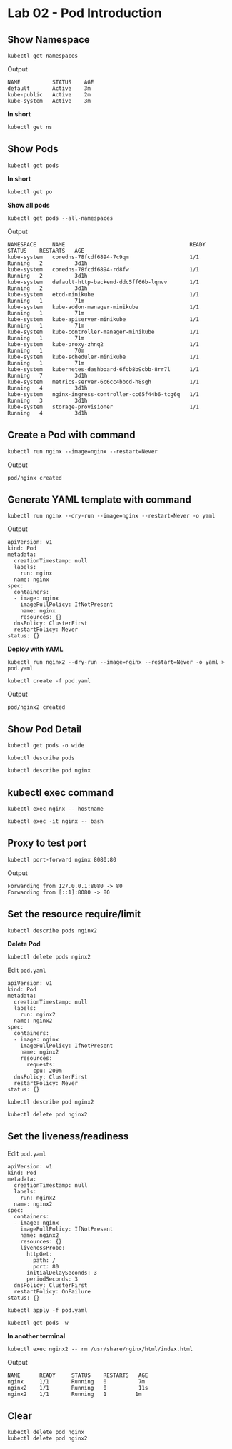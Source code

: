 # Lab 02 - Pod Introduction

## Show Namespace

```
kubectl get namespaces
```

Output

```
NAME          STATUS    AGE
default       Active    3m
kube-public   Active    2m
kube-system   Active    3m
```

__In short__

```
kubectl get ns
```

## Show Pods

```
kubectl get pods
```

__In short__

```
kubectl get po
```

__Show all pods__

```
kubectl get pods --all-namespaces
```

Output

```
NAMESPACE     NAME                                       READY   STATUS    RESTARTS   AGE
kube-system   coredns-78fcdf6894-7c9qm                   1/1     Running   2          3d1h
kube-system   coredns-78fcdf6894-rd8fw                   1/1     Running   2          3d1h
kube-system   default-http-backend-ddc5ff66b-lqnvv       1/1     Running   2          3d1h
kube-system   etcd-minikube                              1/1     Running   1          71m
kube-system   kube-addon-manager-minikube                1/1     Running   1          71m
kube-system   kube-apiserver-minikube                    1/1     Running   1          71m
kube-system   kube-controller-manager-minikube           1/1     Running   1          71m
kube-system   kube-proxy-zhnq2                           1/1     Running   1          70m
kube-system   kube-scheduler-minikube                    1/1     Running   1          71m
kube-system   kubernetes-dashboard-6fcb8b9cbb-8rr7l      1/1     Running   7          3d1h
kube-system   metrics-server-6c6cc4bbcd-h8sgh            1/1     Running   4          3d1h
kube-system   nginx-ingress-controller-cc65f44b6-tcg6q   1/1     Running   3          3d1h
kube-system   storage-provisioner                        1/1     Running   4          3d1h
```

## Create a Pod with command

```
kubectl run nginx --image=nginx --restart=Never
```

Output

```
pod/nginx created
```

## Generate YAML template with command

```
kubectl run nginx --dry-run --image=nginx --restart=Never -o yaml
```

Output

```
apiVersion: v1
kind: Pod
metadata:
  creationTimestamp: null
  labels:
    run: nginx
  name: nginx
spec:
  containers:
  - image: nginx
    imagePullPolicy: IfNotPresent
    name: nginx
    resources: {}
  dnsPolicy: ClusterFirst
  restartPolicy: Never
status: {}
```


__Deploy with YAML__

```
kubectl run nginx2 --dry-run --image=nginx --restart=Never -o yaml > pod.yaml

kubectl create -f pod.yaml
```

Output

```
pod/nginx2 created
```

## Show Pod Detail

```
kubectl get pods -o wide
```

```
kubectl describe pods
```

```
kubectl describe pod nginx
```

## kubectl exec command

```
kubectl exec nginx -- hostname
```

```
kubectl exec -it nginx -- bash
```

## Proxy to test port

```
kubectl port-forward nginx 8080:80
```

Output

```
Forwarding from 127.0.0.1:8080 -> 80
Forwarding from [::1]:8080 -> 80
```

## Set the resource require/limit

```
kubectl describe pods nginx2
```

__Delete Pod__

```
kubectl delete pods nginx2
```

Edit `pod.yaml`

```
apiVersion: v1
kind: Pod
metadata:
  creationTimestamp: null
  labels:
    run: nginx2
  name: nginx2
spec:
  containers:
  - image: nginx
    imagePullPolicy: IfNotPresent
    name: nginx2
    resources:
      requests:
        cpu: 200m
  dnsPolicy: ClusterFirst
  restartPolicy: Never
status: {}
```

```
kubectl describe pod nginx2
```

```
kubectl delete pod nginx2
```

## Set the liveness/readiness

Edit `pod.yaml`
```
apiVersion: v1
kind: Pod
metadata:
  creationTimestamp: null
  labels:
    run: nginx2
  name: nginx2
spec:
  containers:
  - image: nginx
    imagePullPolicy: IfNotPresent
    name: nginx2
    resources: {}
    livenessProbe:
      httpGet:
        path: /
        port: 80
      initialDelaySeconds: 3
      periodSeconds: 3
  dnsPolicy: ClusterFirst
  restartPolicy: OnFailure
status: {}
```

```
kubectl apply -f pod.yaml
```

```
kubectl get pods -w
```

__In another terminal__

```
kubectl exec nginx2 -- rm /usr/share/nginx/html/index.html
```

Output

```
NAME      READY     STATUS    RESTARTS   AGE
nginx     1/1       Running   0          7m
nginx2    1/1       Running   0          11s
nginx2    1/1       Running   1         1m
```

## Clear

```
kubectl delete pod nginx
kubectl delete pod nginx2
```